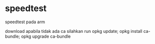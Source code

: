 # speedtest
speedtest pada arm

download 
apabila tidak ada ca
silahkan run opkg update; opkg install ca-bundle; opkg upgrade ca-bundle
